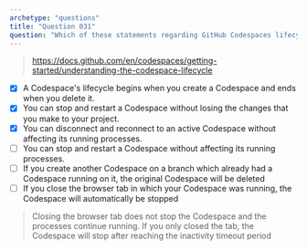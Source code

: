 ```yaml
---
archetype: "questions"
title: "Question 031"
question: "Which of these statements regarding GitHub Codespaces lifecycle are true? (Choose three.)"
---
```


> https://docs.github.com/en/codespaces/getting-started/understanding-the-codespace-lifecycle
- [x] A Codespace's lifecycle begins when you create a Codespace and ends when you delete it.
- [x] You can stop and restart a Codespace without losing the changes that you make to your project.
- [x] You can disconnect and reconnect to an active Codespace without affecting its running processes.
- [ ] You can stop and restart a Codespace without affecting its running processes.
- [ ] If you create another Codespace on a branch which already had a Codespace running on it, the original Codespace will be deleted
- [ ] If you close the browser tab in which your Codespace was running, the Codespace will automatically be stopped
> Closing the browser tab does not stop the Codespace and the processes continue running. If you only closed the tab, the Codespace will stop after reaching the inactivity timeout period
